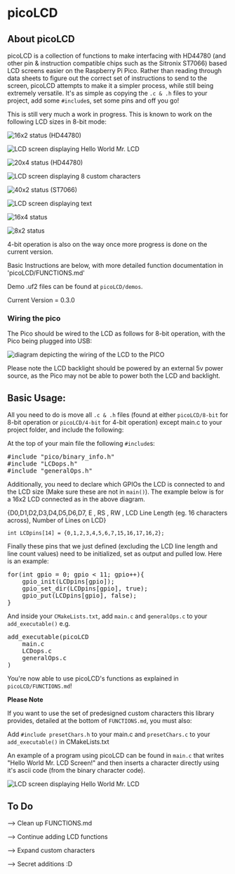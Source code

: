# picoLCD

## About picoLCD
picoLCD is a collection of functions to make interfacing with HD44780 (and other pin & instruction compatible chips such as the Sitronix ST7066) based LCD screens easier on the Raspberry Pi Pico. Rather than reading through data sheets to figure out the correct set of instructions to send to the screen, picoLCD attempts to make it a simpler process, while still being extremely versatile. It's as simple as copying the `.c & .h` files to your project, add some `#include`s, set some pins and off you go!

This is still very much a work in progress.
This is known to work on the following LCD sizes in 8-bit mode:

![16x2 status](https://img.shields.io/badge/16x2-Tested-brightgreen) (HD44780)

![LCD screen displaying Hello World Mr. LCD](https://raw.githubusercontent.com/zadi15/picoLCD/main/imgs/screen_low.gif)

![20x4 status](https://img.shields.io/badge/20x4-Tested-brightgreen) (HD44780)

![LCD screen displaying 8 custom characters](https://raw.githubusercontent.com/zadi15/picoLCD/main/imgs/preset1.jpg)

![40x2 status](https://img.shields.io/badge/40x2-Tested-brightgreen) (ST7066)

![LCD screen displaying text](https://raw.githubusercontent.com/zadi15/picoLCD/main/imgs/40x2.jpg)

![16x4 status](https://img.shields.io/badge/16x4-Untested-red)

![8x2 status](https://img.shields.io/badge/8x2-Untested-red)

4-bit operation is also on the way once more progress is done on the current version.

Basic Instructions are below, with more detailed function documentation in 'picoLCD/FUNCTIONS.md'

Demo .uf2 files can be found at `picoLCD/demos`.

Current Version = 0.3.0
### Wiring the pico

The Pico should be wired to the LCD as follows for 8-bit operation, with the Pico being plugged
into USB:

![diagram depicting the wiring of the LCD to the PICO](https://raw.githubusercontent.com/zadi15/picoLCD/main/imgs/picoLCD.png)

Please note the LCD backlight should be powered by an external 5v power source, as the Pico may not be able to power both the LCD and
backlight.

## Basic Usage:

All you need to do is move all `.c & .h` files (found at either `picoLCD/8-bit` for 8-bit operation or `picoLCD/4-bit` for 4-bit operation) except main.c to your project folder, and include the following:

At the top of your main file the following `#include`s:

<pre>
#include "pico/binary_info.h"
#include "LCDops.h"
#include "generalOps.h"
</pre>

Additionally, you need to declare which GPIOs the LCD is connected to and the LCD size (Make sure these are not in `main()`). The example below is for a 16x2 LCD connected as in the above diagram.

{D0,D1,D2,D3,D4,D5,D6,D7, E , RS , RW , LCD Line Length (eg. 16 characters across), Number of Lines on LCD}

`int LCDpins[14] = {0,1,2,3,4,5,6,7,15,16,17,16,2};`

Finally these pins that we just defined (excluding the LCD line length and line count values) need to be initialized, set as output and pulled low. Here is an example:

<pre>
for(int gpio = 0; gpio < 11; gpio++){
    gpio_init(LCDpins[gpio]);
    gpio_set_dir(LCDpins[gpio], true);
    gpio_put(LCDpins[gpio], false);
}
</pre>

And inside your `CMakeLists.txt`, add `main.c` and `generalOps.c` to your `add_executable()` e.g.

<pre>
add_executable(picoLCD
    main.c
    LCDops.c
    generalOps.c
)
</pre>

You're now able to use picoLCD's functions as explained in `picoLCD/FUNCTIONS.md`!

**Please Note**

If you want to use the set of predesigned custom characters this library provides, detailed at the bottom of `FUNCTIONS.md`, you must also:

Add `#include presetChars.h` to your main.c and `presetChars.c` to your `add_executable()` in CMakeLists.txt

An example of a program using picoLCD can be found in `main.c` that writes "Hello World Mr. LCD Screen!" and then inserts a character directly using it's ascii code (from the binary character code).

![LCD screen displaying Hello World Mr. LCD](https://raw.githubusercontent.com/zadi15/picoLCD/main/imgs/screen_low.gif)

## To Do

--> Clean up FUNCTIONS.md

--> Continue adding LCD functions

--> Expand custom characters

--> Secret additions :D

